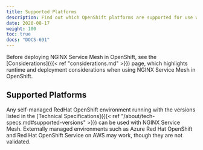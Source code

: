 ```yaml
---
title: Supported Platforms
description: Find out which OpenShift platforms are supported for use with NGINX Service Mesh.
date: 2020-08-17
weight: 100
toc: true
docs: "DOCS-691"
---
```


Before deploying NGINX Service Mesh in OpenShift, see the [Considerations]({{< ref "considerations.md" >}}) page, which highlights runtime and deployment considerations when using NGINX Service Mesh in OpenShift.

## Supported Platforms

Any self-managed RedHat OpenShift environment running with the versions listed in the [Technical Specifications]({{< ref "/about/tech-specs.md#supported-versions" >}}) can be used with NGINX Service Mesh. Externally managed environments such as Azure Red Hat OpenShift and Red Hat OpenShift Service on AWS may work, though they are not validated.
